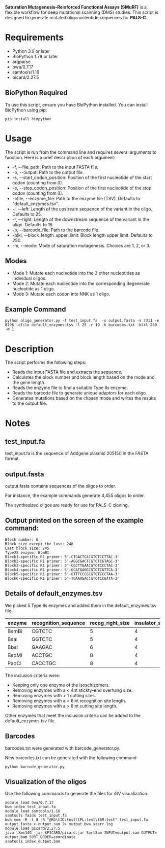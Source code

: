 ﻿**Saturation Mutagenesis-Reinforced Functional Assays (SMuRF)** is a flexible workflow for deep mutational scanning (DMS) studies. This script is designed to generate mutated oligonucleotide sequences for **PALS-C**.

# Requirements

- Python 3.6 or later
- BioPython 1.78 or later
- argparse
- bwa/0.7.17
- samtools/1.16
- picard/2.27.5


## BioPython Required   

To use this script, ensure you have BioPython installed. You can install BioPython using pip:

    pip install biopython


# Usage

The script is run from the command line and requires several arguments to function. Here is a brief description of each argument:

- -f, --file_path: Path to the input FASTA file.
- -o, --output: Path to the output file.
- -s, --start_codon_position: Position of the first nucleotide of the start codon (counting from 0).
- -e, --stop_codon_position: Position of the first nucleotide of the stop codon (counting from 0).
- -efile, --enzyme_file: Path to the enzyme file (TSV). Defaults to "default_enzymes.tsv".
- -l, --left: Length of the upstream sequence of the variant in the oligo. Defaults to 25.
- -r, --right: Length of the downstream sequence of the variant in the oligo. Defaults to 19.
- -b, --barcode_file: Path to the barcode file.
- -blkl, --block_length_upper_limit: Block length upper limit. Defaults to 250.
- -m, --mode: Mode of saturation mutagenesis. Choices are 1, 2, or 3.

## Modes

- Mode 1: Mutate each nucleotide into the 3 other nucleotides as individual oligos.
- Mode 2: Mutate each nucleotide into the corresponding degenerate nucleotide as 1 oligo.
- Mode 3: Mutate each codon into NNK as 1 oligo.

## Example Command

    python oligo_generator.py -f test_input.fa  -o output.fasta -s 7311 -e 8796 -efile default_enzymes.tsv -l 25 -r 19 -b barcodes.txt -blkl 250 -m 1

# Description

The script performs the following steps:

- Reads the input FASTA file and extracts the sequence.
- Calculates the block number and block length based on the mode and the gene length.
- Reads the enzyme file to find a suitable Type IIs enzyme.
- Reads the barcode file to generate unique adaptors for each oligo.
- Generates mutations based on the chosen mode and writes the results to the output file.

# Notes

## test_input.fa

test_input.fa is the sequence of Addgene plasmid 205150 in the FASTA format.


## output.fasta

output.fasta contains sequences of the oligos to order.

For instance, the example commands generate 4,455 oligos to order.

The synthesized oligos are ready for use for PALS-C cloning.

## Output printed on the screen of the example command:

    Block number: 6
    Block size except the last: 248
    Last block size: 245
    Type2S enzyme: BsmBI
    Block1-specific R1 primer: 5'-CTGACTCACGTCTCCTTAC-3'
    Block2-specific R1 primer: 5'-AGGCGACTCGTCTCGTAGC-3'
    Block3-specific R1 primer: 5'-CGCTTGAACGTCTCCCTAC-3'
    Block4-specific R1 primer: 5'-GCATGAGGCGTCTCGTTCA-3'
    Block5-specific R1 primer: 5'-GTTTCCCGCGTCTCCCTAA-3'
    Block6-specific R1 primer: 5'-TGAAAGACCGTCTCCGATA-3'

## Details of default_enzymes.tsv

We picked 5 Type IIs enzymes and added them in the default_enzymes.tsv file.

|enzyme|recognition_sequence|recog_right_size|insulator_size
|-|-|-|-
|BsmBI|CGTCTC|5|4
|BsaI|GGTCTC|5|4
|BbsI|GAAGAC|6|4
|BspMI|ACCTGC|8|4
|PaqCI|CACCTGC|8|4

The inclusion criteria were:

- Keeping only one enzyme of the isoschizomers.
- Removing enzymes with  a < 4nt stickty-end overhang size.
- Removing enzymes with > 1 cutting sites.
- Removing enzymes with a < 6 nt recognition site length.
- Removing enzymes with a > 8 nt cutting site length.

Other enzymes that meet the inclusion criteria can be added to the default_enzymes.tsv file.

## Barcodes

barcodes.txt were generated with barcode_generator.py.

New barcodes.txt can be generated with the following command:

    python barcode_generator.py

## Visualization of the oligos

Use the following commands to generate the files for iGV visualization:

    module load bwa/0.7.17
    bwa index test_input.fa
    module load samtools/1.16
    samtools faidx test_input.fa
    bwa mem -M -t 8 -R "@RG\tID:test\tPL:test\tSM:test" test_input.fa output.fasta > output.sam 2> output.bwa.sterr.log
    module load picard/2.27.5
    java -Xmx14G -jar $PICARD/picard.jar SortSam INPUT=output.sam OUTPUT= output.bam SORT_ORDER=coordinate
    samtools index output.bam
